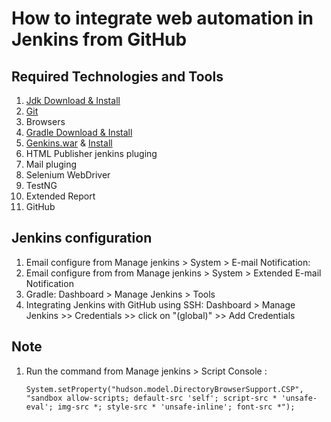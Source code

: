 # How to integrate web automation in Jenkins from GitHub
## Required Technologies and Tools
   1. [Jdk Download & Install](https://www.oracle.com/java/technologies/downloads/)
   2. [Git](https://git-scm.com/downloads)
   3. Browsers
   5. [Gradle Download & Install](https://gradle.org/install/) 
   2. [Genkins.war](https://www.jenkins.io/download/) & [Install](https://www.jenkins.io/doc/book/installing/war-file/)
   6. HTML Publisher jenkins pluging
   7. Mail pluging
   8. Selenium WebDriver
   9. TestNG
   10. Extended Report
   11. GitHub
       
 ## Jenkins configuration
 1. Email configure  from Manage jenkins > System > E-mail Notification:
 2. Email configure from from Manage jenkins > System > Extended E-mail Notification
 3. Gradle: Dashboard > Manage Jenkins > Tools
 4. Integrating Jenkins with GitHub using SSH: Dashboard > Manage Jenkins >> Credentials >> click on "(global)" >> Add Credentials
    
 ## Note
 1. Run the command from Manage jenkins > Script Console :
    ```
    System.setProperty("hudson.model.DirectoryBrowserSupport.CSP", "sandbox allow-scripts; default-src 'self'; script-src * 'unsafe-eval'; img-src *; style-src * 'unsafe-inline'; font-src *");
